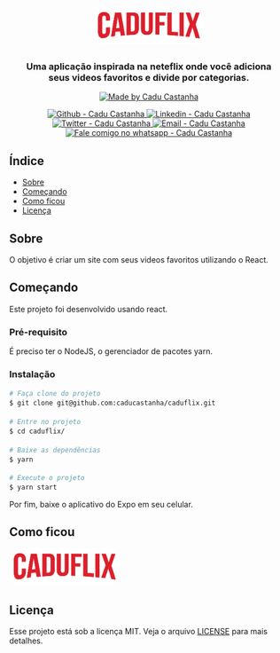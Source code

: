 <h1 align="center">
    <img alt="Caduflix" src="./src/assets/img/caduflix.png?raw=true"  width="200px" style="border-radius:20px;"/>
</h1>

<h3 align="center" >
  Uma aplicação inspirada na neteflix onde você adiciona <br \>seus videos favoritos e divide por categorias.
</h3>

<p align="center">
  <a href="https://github.com/caducastanha" target="_blank">
    <img alt="Made by Cadu Castanha" src="https://img.shields.io/badge/made%20by-caducastanha-informational">
  </a>
</p>

<p align="center">
  <a href="https://github.com/caducastanha" target="_blank" >
    <img alt="Github - Cadu Castanha" src="https://img.shields.io/badge/Github--%23F8952D?style=social&logo=github">
  </a>
  <a href="https://www.linkedin.com/in/carlos-eduardo-castanha-a93153108/" target="_blank" >
    <img alt="Linkedin - Cadu Castanha" src="https://img.shields.io/badge/Linkedin--%23F8952D?style=social&logo=linkedin">
  </a>
  <a href="https://twitter.com/cadu_castanha" target="_blank" >
    <img alt="Twitter - Cadu Castanha" src="https://img.shields.io/badge/Twitter--%23F8952D?style=social&logo=twitter">
  </a>
  <a href="mailto:caducastanha@gmail.com" target="_blank" >
    <img alt="Email - Cadu Castanha" src="https://img.shields.io/badge/Email--%23F8952D?style=social&logo=gmail">
  </a>
  <a href="https://api.whatsapp.com/send?phone=5587981721125"
        target="_blank" >
    <img alt="Fale comigo no whatsapp - Cadu Castanha" src="https://img.shields.io/badge/Whatsapp--%23F8952D?style=social&logo=whatsapp">
  </a>
</p>

## Índice

- [Sobre](#about)
- [Começando](#getting_started)
- [Como ficou](#usage)
- [Licença](#license)

## Sobre <a name="about"></a>

O objetivo é criar um site com seus videos favoritos utilizando o React.

## Começando <a name="getting_started"></a>

Este projeto foi desenvolvido usando react.

### Pré-requisito

É preciso ter o NodeJS, o gerenciador de pacotes yarn.

### Instalação

```sh
# Faça clone do projeto
$ git clone git@github.com:caducastanha/caduflix.git

# Entre no projeto
$ cd caduflix/

# Baixe as dependências
$ yarn

# Execute o projeto
$ yarn start
```

Por fim, baixe o aplicativo do Expo em seu celular.

## Como ficou <a name = "usage"></a>

<a href="https://caduflix.vercel.app/" target="_blank" >
  <img alt="Caduflix" src="./src/assets/img/caduflix.png?raw=true"  width="200px" style="border-radius:20px;"/>
</a>

## Licença <a name="license"></a>
Esse projeto está sob a licença MIT. Veja o arquivo [LICENSE](LICENSE) para mais detalhes.
